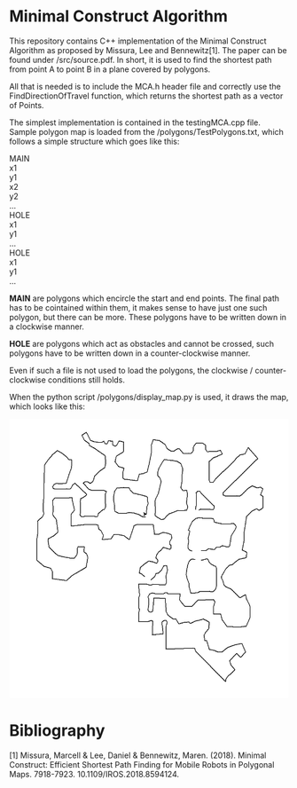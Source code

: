 # Minimal Construct Algorithm
This repository contains C++ implementation of the Minimal Construct Algorithm as proposed by Missura, Lee and Bennewitz[1]. The paper can be found under /src/source.pdf. In short, it is used to find the shortest path from point A to point B in a plane covered by polygons.

All that is needed is to include the MCA.h header file and correctly use the FindDirectionOfTravel function, which returns the shortest path as a vector of Points.

The simplest implementation is contained in the testingMCA.cpp file. Sample polygon map is loaded from the /polygons/TestPolygons.txt, which follows a simple structure which goes like this:

MAIN<br />
x1<br />
y1<br />
x2<br />
y2<br />
...<br />
HOLE<br />
x1<br />
y1<br />
...<br />
HOLE<br />
x1<br />
y1<br />
...<br />

**MAIN** are polygons which encircle the start and end points. The final path has to be cointained within them, it makes sense to have just one such polygon, but there can be more. These polygons have to be written down in a clockwise manner.

**HOLE** are polygons which act as obstacles and cannot be crossed, such polygons have to be written down in a counter-clockwise manner.

Even if such a file is not used to load the polygons, the clockwise / counter-clockwise conditions still holds.

When the python script /polygons/display_map.py is used, it draws the map, which looks like this:

![alt text](TestMapEmpty.png "Title")

# Bibliography
[1] Missura, Marcell & Lee, Daniel & Bennewitz, Maren. (2018). Minimal Construct: Efficient Shortest Path Finding for Mobile Robots in Polygonal Maps. 7918-7923. 10.1109/IROS.2018.8594124. 
